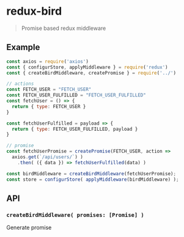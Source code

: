 # redux-bird

> Promise based redux middleware

## Example

```js
const axios = require('axios')
const { configurStore, applyMiddleware } = require('redux')
const { createBirdMiddleware, createPromise } = require('../')

// actions
const FETCH_USER = "FETCH_USER"
const FETCH_USER_FULFILLED = "FETCH_USER_FULFILLED"
const fetchUser = () => {
  return { type: FETCH_USER }
}

const fetchUserFulfilled = payload => {
  return { type: FETCH_USER_FULFILLED, payload }
}

// promise
const fetchUserPromise = createPromise(FETCH_USER, action =>
  axios.get(`/api/users/`) )
    .then( ({ data }) => fetchUserFulfilled(data) )

const birdMiddleware = createBirdMiddleware(fetchUserPromise);
const store = configurStore( applyMiddleware(birdMiddleware) );

```

## API

### `createBirdMiddleware( promises: [Promise] )`
Generate promise